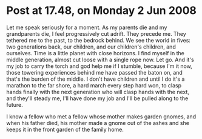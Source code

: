 # Post at 17.48, on Monday 2 Jun 2008

Let me speak seriously for a moment. As my parents die and my grandparents
die, I feel progressively cut adrift. They precede me. They tethered me to the
past, to the bedrock behind. We see the world in fives: two generations back,
our children, and our children's children, and ourselves. Time is a little
planet with close horizons. I find myself in the middle generation, almost cut
loose with a single rope now. Let go. And it's my job to carry the torch and
god help me if I stumble, because I'm it now, those towering experiences
behind me have passed the baton on, and that's the burden of the middle. I
don't have children and until I do it's a marathon to the far shore, a hard
march every step hard won, to clasp hands finally with the next generation who
will clasp hands with the next, and they'll steady me, I'll have done my job
and I'll be pulled along to the future.

I know a fellow who met a fellow whose mother makes garden gnomes, and when
his father died, his mother made a gnome out of the ashes and she keeps it in
the front garden of the family home.

